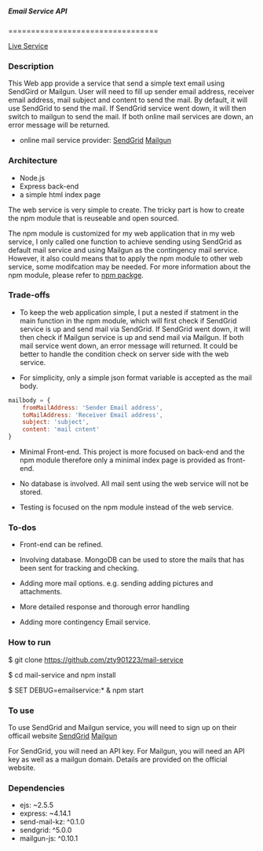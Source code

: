 ##### Email Service API
=================================

[Live Service](http://emailservice-1223.herokuapp.com/)

### Description
This Web app provide a service that send a simple text email using SendGird or Mailgun.
User will need to fill up sender email address, receiver email address, mail subject and content to send the mail.
By default, it will use SendGrid to send the mail. If SendGrid service went down, it will then switch to mailgun to send the mail.
If both online mail services are down, an error message will be returned.

- online mail service provider:
[SendGrid](https://sendgrid.com/)
[Mailgun](https://www.mailgun.com/)


### Architecture
- Node.js
- Express back-end
- a simple html index page

The web service is very simple to create.
The tricky part is how to create the npm module that is reuseable and open sourced.

The npm module is customized for my web application that in my web service, I only called one function to achieve sending using SendGrid as default mail service and using Mailgun as the contingency mail service.
However, it also could means that to apply the npm module to other web service, some modifcation may be needed.
For more information about the npm module, please refer to [npm packge](https://www.npmjs.com/package/send-mail-kz#example).


### Trade-offs
- To keep the web application simple, I put a nested if statment in the main function in the npm module, which will first check if SendGrid service is up and send mail via SendGrid. If SendGrid went down, it will then check if Mailgun service is up and send mail via Mailgun. If both mail service went down, an error message will returned. It could be better to handle the condition check on server side with the web service.

- For simplicity, only a simple json format variable is accepted as the mail body.
```javascript
mailbody = {
	fromMailAddress: 'Sender Email address',
	toMailAddress: 'Receiver Email address',
	subject: 'subject',
	content: 'mail cntent'
}
```

- Minimal Front-end. This project is more focused on back-end and the npm module therefore only a minimal index page is provided as front-end.

- No database is involved. All mail sent using the web service will not be stored.

- Testing is focused on the npm module instead of the web service.


### To-dos
- Front-end can be refined.

- Involving database. MongoDB can be used to store the mails that has been sent for tracking and checking.

- Adding more mail options. e.g. sending adding pictures and attachments.

- More detailed response and thorough error handling

- Adding more contingency Email service.


### How to run
$ git clone https://github.com/zty901223/mail-service

$ cd mail-service and npm install

$ SET DEBUG=emailservice:* & npm start


### To use
To use SendGrid and Mailgun service, you will need to sign up on their officail website
[SendGrid](https://sendgrid.com/)
[Mailgun](https://www.mailgun.com/)

For SendGrid, you will need an API key.
For Mailgun, you will need an API key as well as a mailgun domain.
Details are provided on the official website.

### Dependencies
- ejs: ~2.5.5
- express: ~4.14.1
- send-mail-kz: ^0.1.0
- sendgrid: ^5.0.0
- mailgun-js: ^0.10.1